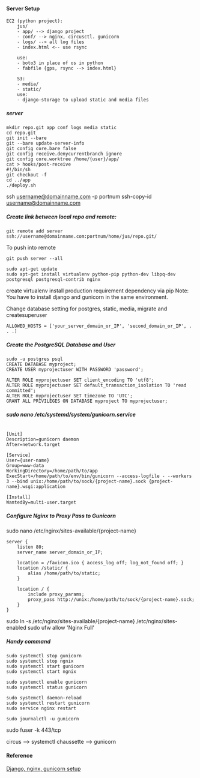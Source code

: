 #### Server Setup
```
EC2 (python project):
    jus/
    - app/ --> django project
    - conf/ --> nginx, circusctl. gunicorn
    - logs/ --> all log files
    - index.html <-- use rsync

    use:
    - boto3 in place of os in python
    - fabfile {gps, rsync --> index.html}

    S3:
    - media/
    - static/
    use:
    - django-storage to upload static and media files
```

##### server
```
mkdir repo.git app conf logs media static
cd repo.git
git init --bare
git --bare update-server-info
git config core.bare false
git config receive.denycurrentbranch ignore
git config core.worktree /home/{user}/app/
cat > hooks/post-receive
#!/bin/sh
git checkout -f
cd ../app
./deploy.sh
```

ssh username@domainname.com -p portnum
ssh-copy-id username@domainname.com
##### Create link between local repo and remote:
```
git remote add server ssh://username@domainname.com:portnum/home/jus/repo.git/
```

To push into remote
```
git push server --all
```



```
sudo apt-get update
sudo apt-get install virtualenv python-pip python-dev libpq-dev postgresql postgresql-contrib nginx
```

create virtualenv
install production requirement dependency via pip
Note: You have to install django and gunicorn in the same environment.

Change database setting for postgres, static, media, migrate and createsuperuser

```
ALLOWED_HOSTS = ['your_server_domain_or_IP', 'second_domain_or_IP', . . .]
```

##### Create the PostgreSQL Database and User
```
sudo -u postgres psql
CREATE DATABASE myproject;
CREATE USER myprojectuser WITH PASSWORD 'password';

ALTER ROLE myprojectuser SET client_encoding TO 'utf8';
ALTER ROLE myprojectuser SET default_transaction_isolation TO 'read committed';
ALTER ROLE myprojectuser SET timezone TO 'UTC';
GRANT ALL PRIVILEGES ON DATABASE myproject TO myprojectuser;
```


##### sudo nano /etc/systemd/system/gunicorn.service
```

[Unit]
Description=gunicorn daemon
After=network.target

[Service]
User={user-name}
Group=www-data
WorkingDirectory=/home/path/to/app
ExecStart=/home/path/to/env/bin/gunicorn --access-logfile - --workers 3 --bind unix:/home/path/to/sock/{project-name}.sock {project-name}.wsgi:application

[Install]
WantedBy=multi-user.target

```

##### Configure Nginx to Proxy Pass to Gunicorn
sudo nano /etc/nginx/sites-available/{project-name}
```
server {
    listen 80;
    server_name server_domain_or_IP;

    location = /favicon.ico { access_log off; log_not_found off; }
    location /static/ {
        alias /home/path/to/static;
    }

    location / {
        include proxy_params;
        proxy_pass http://unix:/home/path/to/sock/{project-name}.sock;
    }
}
```

sudo ln -s /etc/nginx/sites-available/{project-name} /etc/nginx/sites-enabled
sudo ufw allow 'Nginx Full'

##### Handy command
```
sudo systemctl stop gunicorn
sudo systemctl stop ngnix
sudo systemctl start gunicorn
sudo systemctl start ngnix

sudo systemctl enable gunicorn
sudo systemctl status gunicorn

sudo systemctl daemon-reload
sudo systemctl restart gunicorn
sudo service nginx restart

sudo journalctl -u gunicorn
```



sudo fuser -k 443/tcp

circus --> systemctl
chaussette --> gunicorn

#### Reference

[Django, nginx, gunicorn setup](https://www.digitalocean.com/community/tutorials/how-to-set-up-django-with-postgres-nginx-and-gunicorn-on-ubuntu-16-04)